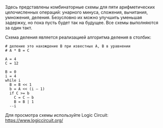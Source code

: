 Здесь представлены комбинаторные схемы для пяти арифметических целочисленных операций: унарного минуса, сложения, вычитания, умножения, деления. Безусловно их можно улучшить уменьшая задержку, но пока пусть будет так  на будущее. Все схемы выполняются за один такт.

Схема деления является реализацией алгоритма деления в столбик:
```
# деление это нахождение B при известных A, B в уравнении
# A * B = C

A = 4
C = 12

B = 0
i = 4
while i
  B = B << 1
  b = A << (i – 1)
  if C >= b
    C = C – b
    B = B | 1
  --i
```


Для просмотра схемы используйте Logic Circuit: https://www.logiccircuit.org/

